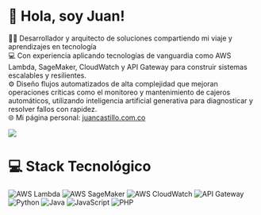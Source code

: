 # 👋 Hola, soy Juan!
👨‍💻 Desarrollador y arquitecto de soluciones compartiendo mi viaje y aprendizajes en tecnología<br/>
💻 Con experiencia aplicando tecnologías de vanguardia como AWS Lambda, SageMaker, CloudWatch y API Gateway para construir sistemas escalables y resilientes.<br/>
⚙️ Diseño flujos automatizados de alta complejidad que mejoran operaciones críticas como el monitoreo y mantenimiento de cajeros automáticos, utilizando inteligencia artificial generativa para diagnosticar y resolver fallos con rapidez.<br/>
🌐 Mi página personal: [juancastillo.com.co](https://juancastillo.com.co)

![](https://github-readme-stats.vercel.app/api?username=juandavidcastillorinta&theme=radical&hide_border=false&include_all_commits=true&count_private=true)<br/>

# 💻 Stack Tecnológico
![AWS Lambda](https://img.shields.io/badge/AWS%20Lambda-%2369A9FF.svg?style=for-the-badge&logo=amazonaws&logoColor=white)
![AWS SageMaker](https://img.shields.io/badge/AWS%20SageMaker-%23FF9900.svg?style=for-the-badge&logo=amazonaws&logoColor=white)
![AWS CloudWatch](https://img.shields.io/badge/AWS%20CloudWatch-%231F4B4E.svg?style=for-the-badge&logo=amazonaws&logoColor=white)
![API Gateway](https://img.shields.io/badge/API%20Gateway-%2385E6D5.svg?style=for-the-badge&logo=amazonaws&logoColor=white)
![Python](https://img.shields.io/badge/python-3670A0?style=for-the-badge&logo=python&logoColor=ffdd54)
![Java](https://img.shields.io/badge/java-%23ED8B00.svg?style=for-the-badge&logo=openjdk&logoColor=white)
![JavaScript](https://img.shields.io/badge/javascript-%23323330.svg?style=for-the-badge&logo=javascript&logoColor=%23F7DF1E)
![PHP](https://img.shields.io/badge/php-%23777BB4.svg?style=for-the-badge&logo=php&logoColor=white)
